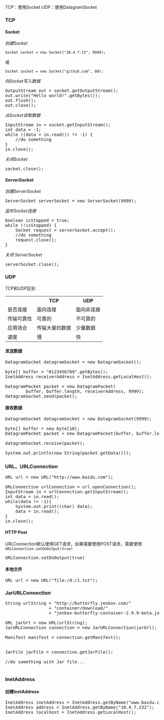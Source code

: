 TCP：使用Socket
UDP：使用DatagramSocket

### TCP

#### Socket

*创建Socket*

    Socket socket = new Socket("10.4.7.15", 9999);
或

    Socket socket = new Socket("github.com", 80);

*向Socket写入数据*

<pre>
OutputStream out = socket.getOutputStream();
out.write("Hello world!".getBytes());
out.flush();
out.close();
</pre>

*从Socket读取数据*

<pre>
InputStream in = socket.getInputStream();
int data = -1;
while ((data = in.read()) != -1) {
    //do something
}
in.close();
</pre>

*关闭Socket*

<pre>
socket.close();
</pre>

#### ServerSocket

*创建ServerSocket*

<pre>
ServerSocket serverSocket = new ServerSocket(9999);
</pre>

*监听Socket连接*

<pre>
boolean isStopped = true;
while (!isStopped) {
    Socket request = serverSocket.accept();
    //do something
    request.close();
}
</pre>

*关闭 ServerSocket*

<pre>
serverSocket.close();
</pre>

### UDP
TCP和UDP区别

<table>
    <tr>
        <th></th>
        <th>TCP</th>
        <th>UDP</th>
    </tr>
    <tr>
        <td>是否连接</td>
        <td>面向连接</td>
        <td>面向非连接</td>
    </tr>
    <tr>
        <td>传输可靠性</td>
        <td>可靠的</td>
        <td>不可靠的</td>
    </tr>
    <tr>
        <td>应用场合</td>
        <td>传输大量的数据</td>
        <td>少量数据</td>
    </tr>
    <tr>
        <td>速度</td>
        <td>慢</td>
        <td>快</td>
    </tr>
</table>
 
#### 发送数据

<pre>
DatagramSocket datagramSocket = new DatagramSocket();

byte[] buffer = "0123456789".getBytes();
InetAddress receiverAddress = InetAddress.getLocalHost();

DatagramPacket packet = new DatagramPacket(
        buffer, buffer.length, receiverAddress, 9999);
datagramSocket.send(packet);
</pre>

#### 接收数据

<pre>
DatagramSocket datagramSocket = new DatagramSocket(9999);

byte[] buffer = new byte[10];
DatagramPacket packet = new DatagramPacket(buffer, buffer.length);

datagramSocket.receive(packet);

System.out.println(new String(packet.getData()));
</pre>
 
### URL、URLConnection

<pre>
URL url = new URL("http://www.baidu.com");

URLConnection urlConnection = url.openConnection();
InputStream in = urlConnection.getInputStream();
int data = in.read();
while(data != -1){
    System.out.print((char) data);
    data = in.read();
}
in.close();
</pre>

#### HTTP Post
URLConnection默认使用GET请求，如果需要使用POST请求，需要使用<code>URLConnection.setDoOutput(true) </code>
<pre>
URLConnection.setDoOutput(true) 
</pre>

#### 本地文件

<pre>
URL url = new URL("file:/d:/1.txt");
</pre>

### JarURLConnection

<pre>
String urlString = "http://butterfly.jenkov.com/"
                 + "container/download/"
                 + "jenkov-butterfly-container-2.9.9-beta.jar";

URL jarUrl = new URL(urlString);
JarURLConnection connection = new JarURLConnection(jarUrl);

Manifest manifest = connection.getManifest();


JarFile jarFile = connection.getJarFile();

//do something with Jar file...

</pre>

### InetAddress
#### 创建InetAddress
<pre>
InetAddress inetAddress = InetAddress.getByName("www.baidu.com");
InetAddress address = InetAddress.getByName("10.4.7.232");
InetAddress localhost = InetAddress.getLocalHost();
</pre>